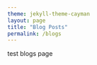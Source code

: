 ```yaml
---
theme: jekyll-theme-cayman
layout: page
title: "Blog Posts"
permalink: /blogs
---
```


test blogs page
